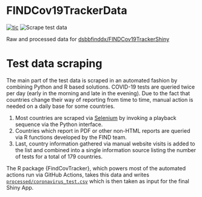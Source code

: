 # FINDCov19TrackerData

<!-- badges: start -->

[![tic](https://github.com/dsbbfinddx/data/workflows/tic/badge.svg?branch=master)](https://github.com/dsbbfinddx/data/actions)
![Scrape test data](https://github.com/dsbbfinddx/FINDCov19TrackerData/workflows/Scrape%20test%20data%20and%20push/badge.svg)

<!-- badges: end -->

Raw and processed data for [dsbbfinddx/FINDCov19TrackerShiny](https://github.com/dsbbfinddx/FINDCov19TrackerShiny)

# Test data scraping

The main part of the test data is scraped in an automated fashion by combining Python and R based solutions.
COVID-19 tests are queried twice per day (early in the morning and late in the evening).
Due to the fact that countries change their way of reporting from time to time, manual action is needed on a daily base for some countries.

1. Most countries are scraped via [Selenium](https://www.selenium.dev) by invoking a playback sequence via the Python interface.
2. Countries which report in PDF or other non-HTML reports are queried via R functions developed by the FIND team.
3. Last, country information gathered via manual website visits is added to the list and combined into a single information source listing the number of tests for a total of 179 countries.

The R package {FindCovTracker}, which powers most of the automated actions run via GitHub Actions, takes this data and writes [`processed/coronavirus_test.csv`](https://github.com/dsbbfinddx/FINDCov19TrackerData/tree/selenium/processed) which is then taken as input for the final Shiny App.
